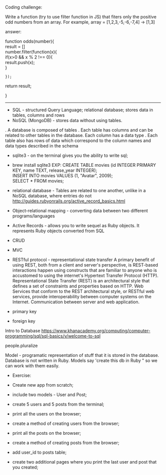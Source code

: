 Coding challenge:

Write a function (try to use filter function in JS) that fiters only the positive odd numbers from an array. For example,
array = [1,2,3,-5,-6,-7,4] -> [1,3]

answer:

function odds(number){  
	result = []  
	number.filter(function(x){  
		if(x>0 && x % 2 !== 0){  
			result.push(x);  
		}  

	});  

return result;  

}  
_______________
- SQL - structured Query Language; relational database; stores data in tables, columns and rows
- NoSQL (MongoDB) - stores data without using tables. 


. A database is composed of tables
. Each table has columns and can be related to 
other tables in the database. Each column has a data type
. Each table also has rows of data which correspond to the column names and data types described in the schema


- sqlite3 - on the terminal gives you the ability to write sql; 
- brew install sqlite3
EXP:
CREATE TABLE movies (id INTEGER PRIMARY KEY, name TEXT, release_year INTEGER);   
INSERT INTO movies VALUES (1, "Avatar", 2009);  
SELECT * FROM movies;

-  relational database - Tables are related to one another, unlike in a NoSQL database, where entries do not   
http://guides.rubyonrails.org/active_record_basics.html

- Object-relational mapping - converting data between two different programs/languages  
- Active Records - allows you to write sequel as Ruby objects. It represents Ruby objects converted from SQL
- CRUD
- MVC
- RESTful protocol - representational state transfer
	A primary benefit of using REST, both from a client and server's perspective, is REST-based interactions happen using constructs that are familiar to anyone who is accustomed to using the internet's Hypertext Transfer Protocol (HTTP). Representational State Transfer (REST) is an architectural style that defines a set of constraints and properties based on HTTP. Web Services that conform to the REST architectural style, or RESTful web services, provide interoperability between computer systems on the Internet. 
	Communication between server and web application.


- primary key
- foreign key


Intro to Database
https://www.khanacademy.org/computing/computer-programming/sql/sql-basics/v/welcome-to-sql

people.pluralize

Model - programatic representation of stuff that it is stored in the database. Database is not written in Ruby. Models say 'create this db in Ruby " so we can work with them easily.

		


 - Exercise:

- Create new app from scratch;		
- include two models - User and Post;  
- create 5 users and 5 posts from the terminal;  
- print all the users on the browser;
- create a method of creating users from the browser;  
- print all the posts on the browser;
- create a method of creating posts from the browser;

- add user_id to posts table;
- create two additional pages where you print the last user and post that you created;